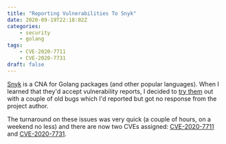 ```yaml
---
title: "Reporting Vulnerabilities To Snyk"
date: 2020-09-19T22:18:02Z
categories:
    - security
    - golang
tags:
    - CVE-2020-7711
    - CVE-2020-7731
draft: false
---
```


[Snyk](https://snyk.io) is a CNA for Golang packages (and other popular languages). When I learned that they'd accept vulnerability reports, I decided to
[try them](https://snyk.io/vulnerability-disclosure/) out with a couple of old bugs which I'd reported but got no response from the project author.

The turnaround on these issues was very quick (a couple of hours, on a weekend no less) and there are now two CVEs assigned:
[CVE-2020-7711](https://snyk.io/vuln/SNYK-GOLANG-GITHUBCOMRUSSELLHAERINGGOXMLDSIG-608301) and [CVE-2020-7731](https://snyk.io/vuln/SNYK-GOLANG-GITHUBCOMRUSSELLHAERINGGOSAML2-608302).


